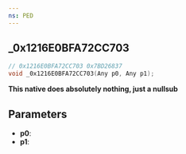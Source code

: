 ```yaml
---
ns: PED
---
```

## _0x1216E0BFA72CC703

```c
// 0x1216E0BFA72CC703 0x7BD26837
void _0x1216E0BFA72CC703(Any p0, Any p1);
```

**This native does absolutely nothing, just a nullsub**

## Parameters
* **p0**: 
* **p1**: 

